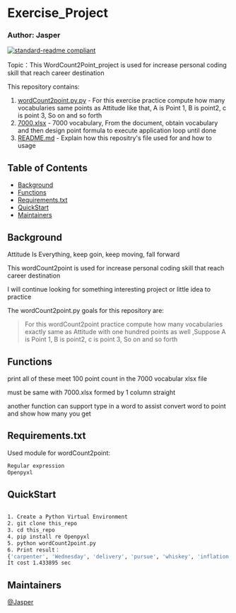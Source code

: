 # Exercise_Project
### Author: Jasper

[![standard-readme compliant](https://img.shields.io/badge/Exercise-01-green)](https://github.com/asd01248967/workspace)

Topic：This WordCount2Point_project is used for increase personal coding skill that reach career destination

This repository contains:

1. [wordCount2point.py.py](wordCount2point.py) - For this exercise practice compute how many vocabularies same points as Attitude like that, A is Point 1, B is point2, c is point 3, So on and so forth
2. [7000.xlsx](7000.xlsx) - 7000 vocabulary, From the document, obtain vocabulary and then design point formula to execute application loop until done
3. [README.md](README.md) - Explain how this repositry's file used for and how to usage

## Table of Contents

- [Background](#background)
- [Functions](#Functions)
- [Requirements.txt](#Requirements.txt)
- [QuickStart](#usage)
- [Maintainers](#maintainers)

## Background

Attitude Is Everything, keep goin, keep moving, fall forward

This wordCount2point is used for increase personal coding skill that reach career destination

I will continue looking for something interesting project or little idea to practice

The wordCount2point.py goals for this repository are:

> For this wordCount2point practice compute how many vocabularies exactly same as Attitude with one hundred points as well ,Suppose A is Point 1, B is point2, c is point 3, So on and so forth

## Functions

print all of these meet 100 point count in the 7000 vocabular xlsx file

must be same with 7000.xlsx formed by 1 column straight 

another function can support type in a word to assist convert word to point and show how many you get

## Requirements.txt

Used module for wordCount2point:
```sh
Regular expression
Openpyxl
```

## QuickStart

```sh

1. Create a Python Virtual Environment
2. git clone this_repo
3. cd this_repo
4. pip install re Openpyxl
5. python wordCount2point.py
6. Print result：
{'carpenter', 'Wednesday', 'delivery', 'pursue', 'whiskey', 'inflation', 'thirty', 'fountain', 'excellent', 'discipline', 'companion', 'socialism', 'elsewhere', 'eventual', 'hospital', 'corridor', 'personal', 'intellect', 'repress', 'clockwise', 'stress', ....etc}
It cost 1.433895 sec

```
## Maintainers

[@Jasper](https://github.com/asd01248967)